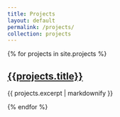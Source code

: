 ```yaml
---
title: Projects
layout: default
permalink: /projects/
collection: projects
---
```

{% for projects in site.projects %}
  <h2> 
    <a href="{{ projects.url }}">
      {{projects.title}}
    </a>
  </h2>
  <p>{{ projects.excerpt | markdownify }}</p>
{% endfor %}
